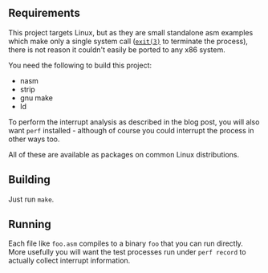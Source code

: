 
## Requirements

This project targets Linux, but as they are small standalone asm examples which make only a single system call ([`exit(3)`](http://man7.org/linux/man-pages/man3/exit.3.html) to terminate the process), there is not reason it couldn't easily be ported to any x86 system.

You need the following to build this project:

 - nasm
 - strip
 - gnu make
 - ld

To perform the interrupt analysis as described in the blog post, you will also want `perf` installed - although of course you could interrupt the process in other ways too.

All of these are available as packages on common Linux distributions.

## Building

Just run `make`.

## Running

Each file like `foo.asm` compiles to a binary `foo` that you can run directly. More usefully you will want the test processes run under `perf record` to actually collect interrupt information.
